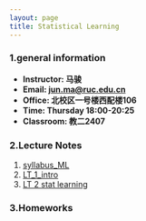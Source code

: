 ```yaml
---
layout: page
title: Statistical Learning
---
```


### 1.general information
* **Instructor: 马骏**
* **Email: jun.ma@ruc.edu.cn**
* **Office: 北校区一号楼西配楼106**
* **Time: Thursday 18:00-20:25**
* **Classroom: 教二2407**


### 2.Lecture Notes
1. [syllabus_ML](https://ruc-econ.github.io/Lecture_Notes/Statistical_learning/syllabus_ML.pdf)
2. [LT_1_intro](https://ruc-econ.github.io/Lecture_Notes/Statistical_learning/LT_1_intro(1).pdf)
3. [LT 2 stat learning](https://ruc-econ.github.io/Lecture_Notes/Statistical_learning/LT2_stat_learning.pdf)

### 3.Homeworks

